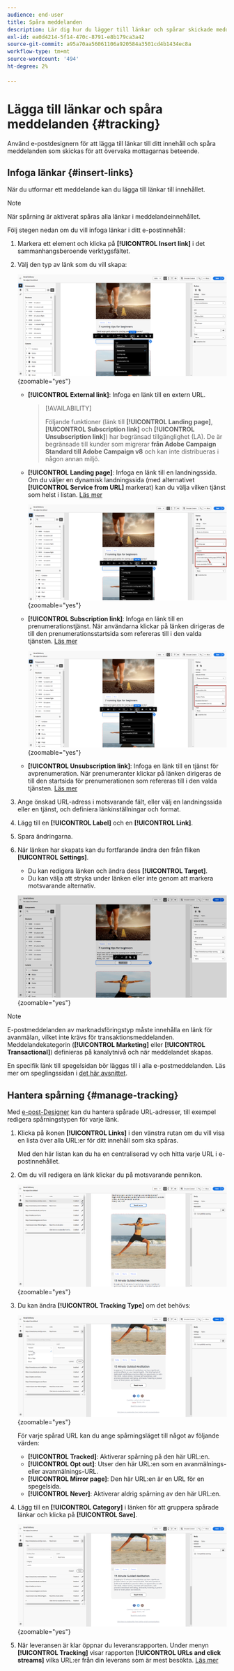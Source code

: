 ```yaml
---
audience: end-user
title: Spåra meddelanden
description: Lär dig hur du lägger till länkar och spårar skickade meddelanden
exl-id: ea0d4214-5f14-470c-8791-e8b179ca3a42
source-git-commit: a95a70aa56061106a920584a3501cd4b1434ec8a
workflow-type: tm+mt
source-wordcount: '494'
ht-degree: 2%

---
```


# Lägga till länkar och spåra meddelanden {#tracking}

Använd e-postdesignern för att lägga till länkar till ditt innehåll och spåra meddelanden som skickas för att övervaka mottagarnas beteende.

## Infoga länkar {#insert-links}

När du utformar ett meddelande kan du lägga till länkar till innehållet.

>[!NOTE]
>
>När spårning är aktiverat spåras alla länkar i meddelandeinnehållet.

Följ stegen nedan om du vill infoga länkar i ditt e-postinnehåll:

1. Markera ett element och klicka på **[!UICONTROL Insert link]** i det sammanhangsberoende verktygsfältet.

1. Välj den typ av länk som du vill skapa:

   ![](assets/message-tracking-insert-link.png){zoomable="yes"}

   * **[!UICONTROL External link]**: Infoga en länk till en extern URL.

     >[!AVAILABILITY]
     >
     >Följande funktioner (länk till **[!UICONTROL Landing page]**, **[!UICONTROL Subscription link]** och **[!UICONTROL Unsubscription link]**) har begränsad tillgänglighet (LA). De är begränsade till kunder som migrerar **från Adobe Campaign Standard till Adobe Campaign v8** och kan inte distribueras i någon annan miljö.

   * **[!UICONTROL Landing page]**: Infoga en länk till en landningssida. Om du väljer en dynamisk landningssida (med alternativet **[!UICONTROL Service from URL]** markerat) kan du välja vilken tjänst som helst i listan. [Läs mer](../landing-pages/create-lp.md#define-actions-on-form-submission)

     ![](assets/email-link-to-landing-page.png){zoomable="yes"}

   * **[!UICONTROL Subscription link]**: Infoga en länk till en prenumerationstjänst. När användarna klickar på länken dirigeras de till den prenumerationsstartsida som refereras till i den valda tjänsten. [Läs mer](../audience/manage-services.md#create-service)

     ![](assets/service-create-default-lp-link.png){zoomable="yes"}

   * **[!UICONTROL Unsubscription link]**: Infoga en länk till en tjänst för avprenumeration. När prenumeranter klickar på länken dirigeras de till den startsida för prenumerationen som refereras till i den valda tjänsten. [Läs mer](../audience/manage-services.md#create-service)

   <!--* **[!UICONTROL Mirror page]**: Add a link to display the email content in a web browser. [Learn more]-->

1. Ange önskad URL-adress i motsvarande fält, eller välj en landningssida eller en tjänst, och definiera länkinställningar och format.

1. Lägg till en **[!UICONTROL Label]** och en **[!UICONTROL Link]**.

1. Spara ändringarna.

1. När länken har skapats kan du fortfarande ändra den från fliken **[!UICONTROL Settings]**.

   * Du kan redigera länken och ändra dess **[!UICONTROL Target]**.
   * Du kan välja att stryka under länken eller inte genom att markera motsvarande alternativ.

   ![](assets/message-tracking-link-settings.png){zoomable="yes"}

>[!NOTE]
>
>E-postmeddelanden av marknadsföringstyp måste innehålla en länk för avanmälan, vilket inte krävs för transaktionsmeddelanden. Meddelandekategorin (**[!UICONTROL Marketing]** eller **[!UICONTROL Transactional]**) definieras på kanalytnivå och när meddelandet skapas.

En specifik länk till spegelsidan bör läggas till i alla e-postmeddelanden. Läs mer om speglingssidan i [det här avsnittet](mirror-page.md).

## Hantera spårning {#manage-tracking}

Med [e-post-Designer](create-email-content.md) kan du hantera spårade URL-adresser, till exempel redigera spårningstypen för varje länk.

1. Klicka på ikonen **[!UICONTROL Links]** i den vänstra rutan om du vill visa en lista över alla URL:er för ditt innehåll som ska spåras.

   Med den här listan kan du ha en centraliserad vy och hitta varje URL i e-postinnehållet.

1. Om du vill redigera en länk klickar du på motsvarande pennikon.

   ![](assets/message-tracking-edit-links.png){zoomable="yes"}

1. Du kan ändra **[!UICONTROL Tracking Type]** om det behövs:

   ![](assets/message-tracking-edit-a-link.png){zoomable="yes"}

   För varje spårad URL kan du ange spårningsläget till något av följande värden:

   * **[!UICONTROL Tracked]**: Aktiverar spårning på den här URL:en.
   * **[!UICONTROL Opt out]**: Utser den här URL:en som en avanmälnings- eller avanmälnings-URL.
   * **[!UICONTROL Mirror page]**: Den här URL:en är en URL för en spegelsida.
   * **[!UICONTROL Never]**: Aktiverar aldrig spårning av den här URL:en. <!--This information is saved: if the URL appears again in a future message, its tracking is automatically deactivated.-->

1. Lägg till en **[!UICONTROL Category]** i länken för att gruppera spårade länkar och klicka på **[!UICONTROL Save]**.

   ![](assets/message-tracking-edit-a-link_2.png){zoomable="yes"}

1. När leveransen är klar öppnar du leveransrapporten. Under menyn **[!UICONTROL Tracking]** visar rapporten **[!UICONTROL URLs and click streams]** vilka URL:er från din leverans som är mest besökta. [Läs mer](../reporting/gs-reports.md)
